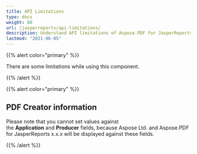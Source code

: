 ```yaml
---
title: API Limitations 
type: docs
weight: 80
url: /jasperreports/api-limitations/
description: Understand API limitations of Aspose.PDF for JasperReports. Find details to optimize integration with your reports.
lastmod: "2021-06-05"
---
```


{{% alert color="primary" %}}

There are some limitations while using this component.

{{% /alert %}}

{{% alert color="primary" %}}

## **PDF Creator information**
Please note that you cannot set values against the **Application** and **Producer** fields, because Aspose Ltd. and Aspose.PDF for JasperReports x.x.x will be displayed against these fields. 

{{% /alert %}}

